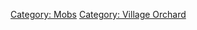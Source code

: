 [Category: Mobs](Category:_Mobs "wikilink") [Category: Village
Orchard](Category:_Village_Orchard "wikilink")
